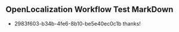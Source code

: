 ## OpenLocalization Workflow Test MarkDown

* 2983f603-b34b-4fe6-8b10-be5e40ec0c1b 
thanks!



<!--HONumber=Jan16_HO3-->
